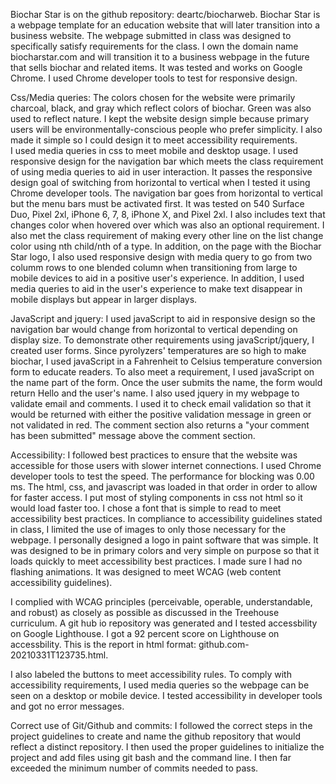 Biochar Star is  on the github repository: deartc/biocharweb.
Biochar Star is a webpage template for an education website that will later transition into a business website. The webpage submitted in class was designed to specifically satisfy requirements for the class. I  own the domain name biocharstar.com and will transition it to a business webpage in the future that sells biochar and related items. It was tested and works on Google Chrome. I used Chrome developer tools to test for responsive design.

Css/Media queries: The colors chosen for the website were primarily charcoal, black, and gray which reflect colors of biochar. Green was also used to reflect nature. I kept the website design simple because primary users will be environmentally-conscious people who prefer simplicity. I also made it simple so I could design it to meet accessibility requirements.  
I used media queries in css to meet mobile and desktop usage. I used responsive design for the navigation bar which meets the class requirement of using media queries to aid in user interaction.   It passes the responsive design goal of switching from horizontal to vertical when I tested it using Chrome developer tools.  The navigation bar goes from horizontal to vertical but the menu bars must be activated first.  It was tested  on  540 Surface Duo, Pixel 2xl,  iPhone 6, 7, 8,  iPhone X,  and  Pixel 2xl. I also includes text that changes color when hovered over which was also an optional requirement. I also met the class requirement of making every other line on the list change color using nth child/nth of a type.
In addition, on the page with the Biochar Star logo, I also used responsive design  with media query to go from two columm rows  to one blended column when transitioning from large to  mobile devices to aid in a positive user's experience.  In addition, I used  media queries to aid in the  user's experience to make text disappear in mobile displays but appear in larger displays. 



JavaScript and jquery: I used javaScript to aid in responsive design so the navigation bar  would change from  horizontal to vertical depending on display size. To demonstrate other requirements using javaScript/jquery, I created user forms.  Since pyrolyzers' temperatures are so high to make biochar, I used javaScript in a  Fahrenheit to Celsius temperature conversion form to educate readers.  To  also meet a requirement, I used javaScript on the name part of the form.  Once the user submits the name, the form would return Hello and the user's name. I also used jquery in my webpage to validate email and comments.  I used it to check email validation so that it would be returned with either the positive validation message in green or not validated in red. The comment section also returns a "your comment has been submitted" message above the comment section.

Accessibility: I followed best practices to ensure that the website was accessible for those users with slower internet connections. I used Chrome developer tools to test the speed. The performance for blocking was 0.00 ms.  The html, css, and javascript was loaded in that order in order to allow for faster access. I put  most of styling components in css not html so it would load faster too. I chose a font that is simple to read to meet accessibility best practices.
In compliance to accessibility guidelines stated in class, I  limited the use of images to only those necessary for the webpage. I personally designed a logo in paint software that was simple.  It was designed to be in primary colors and very simple on purpose so that it loads quickly to meet accessibility best practices. I made sure I had no flashing animations.  It was designed to meet WCAG (web content accessibility guidelines). 

I complied with WCAG principles (perceivable, operable, understandable, and robust) as closely as possible as discussed in the Treehouse curriculum.  A git hub io repository
was generated and I tested accessbility on Google Lighthouse.  I got a 92 percent score on Lighthouse on accessbility.   This is the report in html format:
github.com-20210331T123735.html.


I also labeled the buttons to meet accessibility rules.  To comply with accessibility requirements, I used media queries so  the webpage can be seen on a desktop or mobile device. I tested accessibility in developer tools and got no error messages. 


Correct use of Git/Github and commits:  I followed the correct steps in the project guidelines to create and name the github repository that would reflect a distinct repository.  I then used the proper guidelines to initialize the project and add files using git bash and the command line.  I then far exceeded the minimum number of commits needed to pass.    
